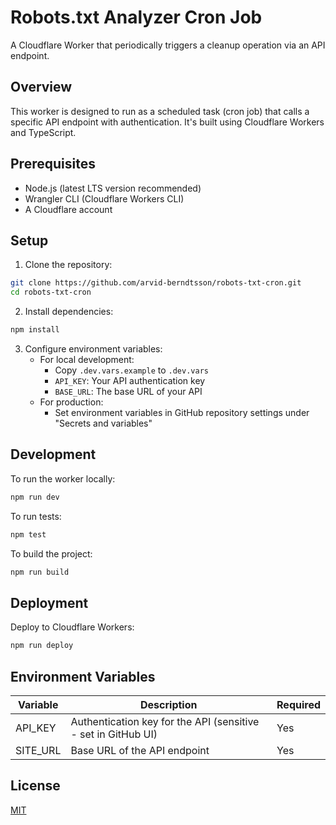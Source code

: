 # Robots.txt Analyzer Cron Job

A Cloudflare Worker that periodically triggers a cleanup operation via an API endpoint.

## Overview

This worker is designed to run as a scheduled task (cron job) that calls a specific API endpoint with authentication. It's built using Cloudflare Workers and TypeScript.

## Prerequisites

- Node.js (latest LTS version recommended)
- Wrangler CLI (Cloudflare Workers CLI)
- A Cloudflare account

## Setup

1. Clone the repository:
```bash
git clone https://github.com/arvid-berndtsson/robots-txt-cron.git
cd robots-txt-cron
```

2. Install dependencies:
```bash
npm install
```

3. Configure environment variables:
   - For local development:
     - Copy `.dev.vars.example` to `.dev.vars`
     - `API_KEY`: Your API authentication key
     - `BASE_URL`: The base URL of your API
   - For production:
     - Set environment variables in GitHub repository settings under "Secrets and variables"

## Development

To run the worker locally:
```bash
npm run dev
```

To run tests:
```bash
npm test
```

To build the project:
```bash
npm run build
```

## Deployment

Deploy to Cloudflare Workers:
```bash
npm run deploy
```

## Environment Variables

| Variable | Description | Required |
|----------|-------------|----------|
| API_KEY | Authentication key for the API (sensitive - set in GitHub UI) | Yes |
| SITE_URL | Base URL of the API endpoint | Yes |


## License

[MIT](LICENSE)
